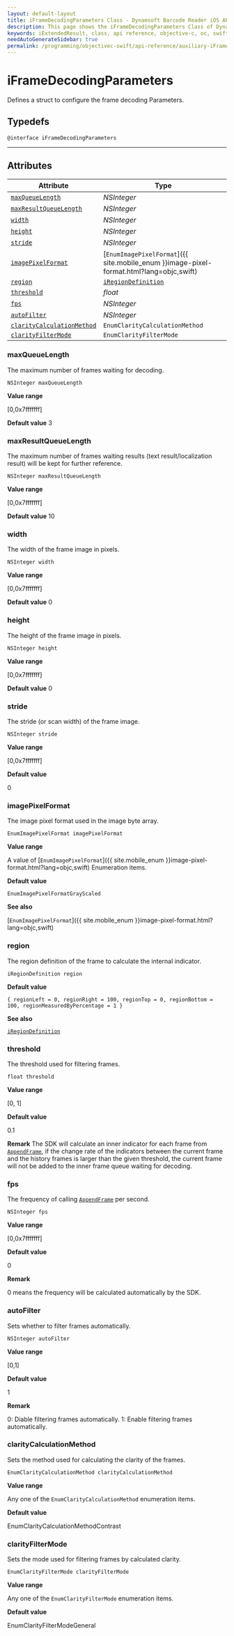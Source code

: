 ```yaml
---
layout: default-layout
title: iFrameDecodingParameters Class - Dynamsoft Barcode Reader iOS API Reference
description: This page shows the iFrameDecodingParameters Class of Dynamsoft Barcode Reader for iOS SDK.
keywords: iExtendedResult, class, api reference, objective-c, oc, swift
needAutoGenerateSidebar: true
permalink: /programming/objectivec-swift/api-reference/auxiliary-iFrameDecodingParameters-v7.6.0.html
---
```



# iFrameDecodingParameters

Defines a struct to configure the frame decoding Parameters.  

## Typedefs

```objc
@interface iFrameDecodingParameters
```

---

## Attributes

| Attribute | Type |
|---------- | ---- |
| [`maxQueueLength`](#maxqueuelength) | *NSInteger* |
| [`maxResultQueueLength`](#maxresultqueuelength) | *NSInteger* |
| [`width`](#width) | *NSInteger* |
| [`height`](#height) | *NSInteger* |
| [`stride`](#stride) | *NSInteger* |
| [`imagePixelFormat`](#imagepixelformat) | [`EnumImagePixelFormat`]({{ site.mobile_enum }}image-pixel-format.html?lang=objc,swift) |
| [`region`](#region) | [`iRegionDefinition`](iRegionDefinition.md) |
| [`threshold`](#threshold) | *float* |
| [`fps`](#fps) | *NSInteger* |
| [`autoFilter`](#autofilter) | *NSInteger* |
| [`clarityCalculationMethod`](#claritycalculationmethod) | `EnumClarityCalculationMethod` |
| [`clarityFilterMode`](#clarityfiltermode) | `EnumClarityFilterMode` |

### maxQueueLength

The maximum number of frames waiting for decoding.

```objc
NSInteger maxQueueLength
```

**Value range**

[0,0x7fffffff]

**Default value**
    3

### maxResultQueueLength

The maximum number of frames waiting results (text result/localization result) will be kept for further reference.  

```objc
NSInteger maxResultQueueLength
```

**Value range**

[0,0x7fffffff]

**Default value**
    10  

### width

The width of the frame image in pixels. 

```objc
NSInteger width
```

**Value range**

[0,0x7fffffff]

**Default value**
    0  

### height

The height of the frame image in pixels.

```objc
NSInteger height
```

**Value range**

[0,0x7fffffff]

**Default value**
    0  

### stride

The stride (or scan width) of the frame image.

```objc
NSInteger stride
```

**Value range**

[0,0x7fffffff]

**Default value**

0

### imagePixelFormat

The image pixel format used in the image byte array.

```objc
EnumImagePixelFormat imagePixelFormat
```

**Value range**

A value of [`EnumImagePixelFormat`]({{ site.mobile_enum }}image-pixel-format.html?lang=objc,swift) Enumeration items.

**Default value**

`EnumImagePixelFormatGrayScaled`

**See also**

[`EnumImagePixelFormat`]({{ site.mobile_enum }}image-pixel-format.html?lang=objc,swift)

### region

The region definition of the frame to calculate the internal indicator.

```objc
iRegionDefinition region
```

**Default value**

`{ regionLeft = 0, regionRight = 100, regionTop = 0, regionBottom = 100, regionMeasuredByPercentage = 1 }`

**See also**

[`iRegionDefinition`](iRegionDefinition.md)

### threshold

The threshold used for filtering frames.

```objc
float threshold
```

**Value range**

[0, 1]

**Default value**

0.1

**Remark**
    The SDK will calculate an inner indicator for each frame from [`AppendFrame`](../methods/video.md#appendframe), if the change rate of the indicators between the current frame and the history frames is larger than the given threshold, the current frame will not be added to the inner frame queue waiting for decoding.

### fps

The frequency of calling [`AppendFrame`](../methods/video.md#appendframe) per second.

```objc
NSInteger fps
```

**Value range**

[0,0x7fffffff]

**Default value**

0  

**Remark**

0 means the frequency will be calculated automatically by the SDK.

### autoFilter

Sets whether to filter frames automatically.

```objc
NSInteger autoFilter
```

**Value range**

[0,1]

**Default value**

1  

**Remark**

0: Diable filtering frames automatically. 1: Enable filtering frames automatically.

### clarityCalculationMethod

Sets the method used for calculating the clarity of the frames.

```objc
EnumClarityCalculationMethod clarityCalculationMethod
```

**Value range**

Any one of the `EnumClarityCalculationMethod` enumeration items.

**Default value**

EnumClarityCalculationMethodContrast

### clarityFilterMode

Sets the mode used for filtering frames by calculated clarity.

```objc
EnumClarityFilterMode clarityFilterMode
```

**Value range**

Any one of the `EnumClarityFilterMode` enumeration items.

**Default value**

EnumClarityFilterModeGeneral
